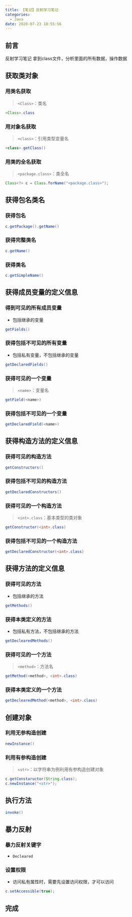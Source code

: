 ```yaml
---
title: 【笔记】反射学习笔记
categories:
  - Java
date: 2020-07-23 18:55:56
---
```


## 前言

反射学习笔记
拿到class文件，分析里面的所有数据，操作数据

<!-- more -->

## 获取类对象

### 用类名获取

> `<Class>`：类名

``` java
<Class>.class
```

### 用对象名获取

> `<class>`：引用类型变量名

``` java
<class>.getClass()
```

### 用类的全名获取

> `<package.class>`：类全名

``` java
Class<?> c = Class.forName("<package.class>");
```

## 获得包名类名

### 获得包名

``` java
c.getPackage().getName()
```

### 获得完整类名

``` java
c.getName()
```

### 获得类名

``` java
c.getSimpleName()
```

## 获得成员变量的定义信息

### 得到可见的所有成员变量

- 包括继承的变量

``` java
getFields()
```

### 获得包括不可见的所有变量

- 包括私有变量，不包括继承的变量

``` java
getDeclaredFields()
```

### 获得可见的一个变量

> `<name>`：变量名

``` java
getField(<name>)
```

### 获得包括不可见的一个变量

``` java
getDeclaredField(<name>)
```

## 获得构造方法的定义信息

### 获得可见的构造方法

``` java
getConstructors()
```

### 获得包括不可见的构造方法

``` java
getDeclaredConstructors()
```

### 获得可见的一个构造方法

> `<int>.class`：基本类型的类对象

``` java
getConstructor(<int>.class)
```

### 获得包括不可见的一个构造方法

``` java
getDeclaredConstructor(<int>.class)
```

## 获得方法的定义信息

### 获得可见的方法

- 包括继承的方法

``` java
getMethods()
```

### 获得本类定义的方法

- 包括私有方法，不包括继承的方法

``` java
getDeclearedMethods()
```

### 获得可见的一个方法

> `<method>`：方法名

``` java
getMethod(<method>, <int>.class)
```

### 获得本类定义的一个方法

``` java
getDeclearedMethod(<method>, <int>.class)
```

## 创建对象

### 利用无参构造创建

``` java
newInstance()
```

### 利用有参构造创建

> `<str>`：以字符串为例利用有参构造创建对象

``` java
c.getConstaructor(String.class);
c.newInstance("<str>");
```

## 执行方法

``` java
invoke()
```

## 暴力反射

### 暴力反射关键字

- `Decleared`

### 设置权限

- 访问私有属性时，需要先设置访问权限，才可以访问

``` java
c.setAccessible(true);
```

## 完成

